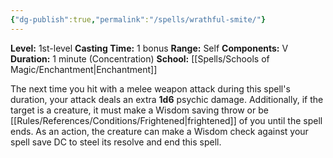 ```yaml
---
{"dg-publish":true,"permalink":"/spells/wrathful-smite/"}
---
```


**Level:** 1st-level
**Casting Time:** 1 bonus
**Range:** Self
**Components:** V
**Duration:** 1 minute (Concentration)
**School:** [[Spells/Schools of Magic/Enchantment\|Enchantment]]

The next time you hit with a melee weapon attack during this spell's duration, your attack deals an extra **1d6** psychic damage. Additionally, if the target is a creature, it must make a Wisdom saving throw or be [[Rules/References/Conditions/Frightened\|frightened]] of you until the spell ends. As an action, the creature can make a Wisdom check against your spell save DC to steel its resolve and end this spell.